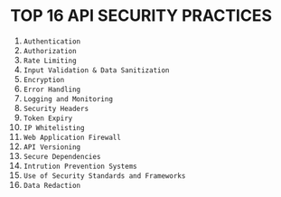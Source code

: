 # TOP 16 API SECURITY PRACTICES

1. `Authentication`
2. `Authorization`
3. `Rate Limiting`
4. `Input Validation & Data Sanitization`
5. `Encryption`
6. `Error Handling`
7. `Logging and Monitoring`
8. `Security Headers`
9. `Token Expiry`
10. `IP Whitelisting`
11. `Web Application Firewall`
12. `API Versioning`
13. `Secure Dependencies`
14. `Intrution Prevention Systems`
15. `Use of Security Standards and Frameworks`
16. `Data Redaction`